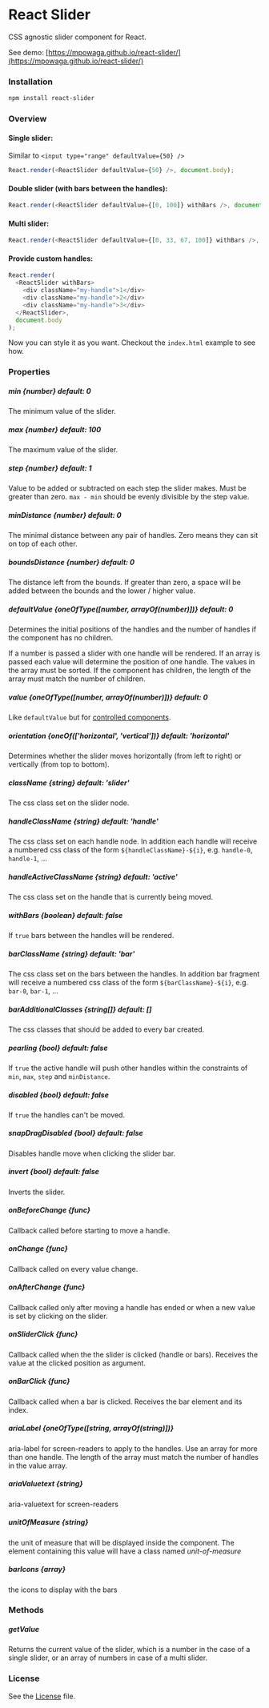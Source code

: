 # React Slider

CSS agnostic slider component for React.

See demo: [https://mpowaga.github.io/react-slider/](https://mpowaga.github.io/react-slider/)

### Installation

```sh
npm install react-slider
```

### Overview

#### Single slider:

Similar to `<input type="range" defaultValue={50} />`

```javascript
React.render(<ReactSlider defaultValue={50} />, document.body);
```

#### Double slider (with bars between the handles):

```javascript
React.render(<ReactSlider defaultValue={[0, 100]} withBars />, document.body);
```

#### Multi slider:

```javascript
React.render(<ReactSlider defaultValue={[0, 33, 67, 100]} withBars />, document.body);
```

#### Provide custom handles:

```javascript
React.render(
  <ReactSlider withBars>
    <div className="my-handle">1</div>
    <div className="my-handle">2</div>
    <div className="my-handle">3</div>
  </ReactSlider>,
  document.body
);
```

Now you can style it as you want. Checkout the `index.html` example to see how.

### Properties

##### min {number} default: 0

The minimum value of the slider.

##### max {number} default: 100

The maximum value of the slider.

##### step {number} default: 1

Value to be added or subtracted on each step the slider makes.
Must be greater than zero.
`max - min` should be evenly divisible by the step value.

##### minDistance {number} default: 0

The minimal distance between any pair of handles.
Zero means they can sit on top of each other.

##### boundsDistance {number} default: 0

The distance left from the bounds. If greater than zero, a
space will be added between the bounds and the lower / higher value.

##### defaultValue {oneOfType([number, arrayOf(number)])} default: 0

Determines the initial positions of the handles and the number of handles if the component has no children.

If a number is passed a slider with one handle will be rendered.
If an array is passed each value will determine the position of one handle.
The values in the array must be sorted.
If the component has children, the length of the array must match the number of children.

##### value {oneOfType([number, arrayOf(number)])} default: 0

Like `defaultValue` but for [controlled components](http://facebook.github.io/react/docs/forms.html#controlled-components).

##### orientation {oneOf(['horizontal', 'vertical'])} default: 'horizontal'

Determines whether the slider moves horizontally (from left to right) or vertically (from top to bottom).

##### className {string} default: 'slider'

The css class set on the slider node.

##### handleClassName {string} default: 'handle'

The css class set on each handle node.
In addition each handle will receive a numbered css class of the form `${handleClassName}-${i}`,
e.g. `handle-0`, `handle-1`, ...

##### handleActiveClassName {string} default: 'active'

The css class set on the handle that is currently being moved.

##### withBars {boolean} default: false

If `true` bars between the handles will be rendered.

##### barClassName {string} default: 'bar'

The css class set on the bars between the handles.
In addition bar fragment will receive a numbered css class of the form `${barClassName}-${i}`,
e.g. `bar-0`, `bar-1`, ...

##### barAdditionalClasses {string[]} default: []

The css classes that should be added to every bar created.

##### pearling {bool} default: false

If `true` the active handle will push other handles within the constraints of `min`, `max`, `step` and `minDistance`.

##### disabled {bool} default: false

If `true` the handles can't be moved.

##### snapDragDisabled {bool} default: false

Disables handle move when clicking the slider bar.

##### invert {bool} default: false

Inverts the slider.

##### onBeforeChange {func}

Callback called before starting to move a handle.

##### onChange {func}

Callback called on every value change.

##### onAfterChange {func}

Callback called only after moving a handle has ended or when a new value is set by clicking on the slider.

##### onSliderClick {func}

Callback called when the the slider is clicked (handle or bars). Receives the value at the clicked position as argument.

##### onBarClick {func}

Callback called when a bar is clicked.
Receives the bar element and its index.

##### ariaLabel {oneOfType([string, arrayOf(string)])}

aria-label for screen-readers to apply to the handles.
Use an array for more than one handle.
The length of the array must match the number of handles in the value array.

##### ariaValuetext {string}

aria-valuetext for screen-readers

##### unitOfMeasure {string}

the unit of measure that will be displayed inside the component. 
The element containing this value will have a class named 
_unit-of-measure_

##### barIcons {array}

the icons to display with the bars

### Methods

##### getValue

Returns the current value of the slider, which is a number in the case of a single slider,
or an array of numbers in case of a multi slider.

### License

See the [License](LICENSE) file.
